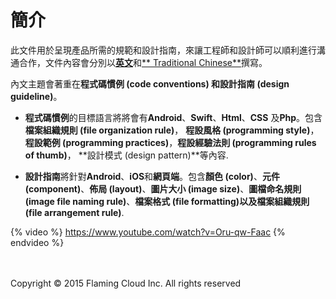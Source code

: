 # **簡介**

此文件用於呈現產品所需的規範和設計指南，來讓工程師和設計師可以順利進行溝通合作，文件內容會分別以[**英文**](https://www.gitbook.com/book/ansgarlin/official-rule-document-of-fcloud/details)和[**
Traditional Chinese**](https://www.gitbook.com/book/ansgarlin/official-rule-document-of-flaming-cloud-zh-tw/details)撰寫。

內文主題會著重在**程式碼慣例 (code conventions) **和**設計指南 (design guideline)**。

* **程式碼慣例**的目標語言將將會有**Android**、**Swift**、**Html**、**CSS** 及**Php**。包含**檔案組織規則 (file organization rule)**， **程設風格 (programming style)**，**程設範例  (programming practices)**，**程設經驗法則 (programming rules of thumb)**， **設計模式 (design pattern)**等內容.

* **設計指南**將針對**Android**、**iOS**和**網頁端**。包含**顏色 (color)**、**元件 (component)**、**佈局 (layout)**、**圖片大小 (image size)**、**圖檔命名規則 (image file naming rule)**、**檔案格式 (file formatting)**以及**檔案組織規則 (file arrangement rule)**.

{% video %} https://www.youtube.com/watch?v=Oru-qw-Faac {% endvideo %}

<br><br>Copyright © 2015 Flaming Cloud Inc. All rights reserved